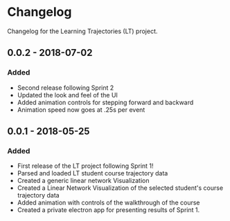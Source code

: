# Changelog

Changelog for the Learning Trajectories (LT) project.

## 0.0.2 - 2018-07-02
### Added

- Second release following Sprint 2
- Updated the look and feel of the UI
- Added animation controls for stepping forward and backward
- Animation speed now goes at .25s per event

## 0.0.1 - 2018-05-25
### Added

- First release of the LT project following Sprint 1!
- Parsed and loaded LT student course trajectory data
- Created a generic linear network Visualization
- Created a Linear Network Visualization of the selected student's course trajectory data
- Added animation with controls of the walkthrough of the course
- Created a private electron app for presenting results of Sprint 1.

